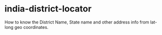 # india-district-locator
How to know the District Name, State name and other address info from lat-long geo coordinates.
